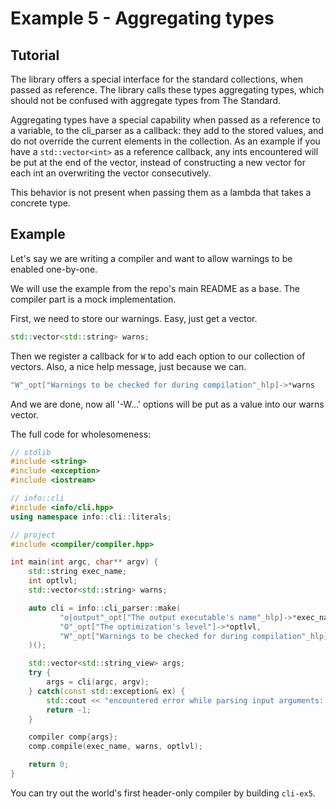 # Example 5 - Aggregating types

## Tutorial

The library offers a special interface for the standard collections, when passed
as reference. The library calls these types aggregating types, which should
not be confused with aggregate types from The Standard.

Aggregating types have a special capability when passed as a reference to a variable,
to the cli_parser as a callback: they add to the stored values, and do not override
the current elements in the collection.
As an example if you have a `std::vector<int>` as a reference callback, any ints
encountered will be put at the end of the vector, instead of constructing a new
vector for each int an overwriting the vector consecutively.
 
This behavior is not present when passing them as a lambda that takes a concrete type.

## Example

Let's say we are writing a compiler and want to allow warnings to be enabled
one-by-one.

We will use the example from the repo's main README as a base. The compiler part 
is a mock implementation.

First, we need to store our warnings. Easy, just get a vector.

```c++
std::vector<std::string> warns;
``` 

Then we register a callback for `W` to add each option to our collection of vectors.
Also, a nice help message, just because we can.

```c++
"W"_opt["Warnings to be checked for during compilation"_hlp]->*warns
```

And we are done, now all '-W...' options will be put as a value into our warns 
vector.

The full code for wholesomeness:

```c++
// stdlib
#include <string>
#include <exception>
#include <iostream>

// info::cli
#include <info/cli.hpp>
using namespace info::cli::literals;

// project
#include <compiler/compiler.hpp>

int main(int argc, char** argv) {
    std::string exec_name;
    int optlvl;
    std::vector<std::string> warns;

    auto cli = info::cli_parser::make(
           "o|output"_opt["The output executable's name"_hlp]->*exec_name,
           "O"_opt["The optimization's level"]->*optlvl,
           "W"_opt["Warnings to be checked for during compilation"_hlp]->*warns
    )();

    std::vector<std::string_view> args;
    try {
        args = cli(argc, argv);
    } catch(const std::exception& ex) {
        std::cout << "encountered error while parsing input arguments: " << ex.what() << std::endl;
        return -1;
    }

    compiler comp{args};
    comp.compile(exec_name, warns, optlvl);

    return 0;
}
```

You can try out the world's first header-only compiler by building `cli-ex5`.
